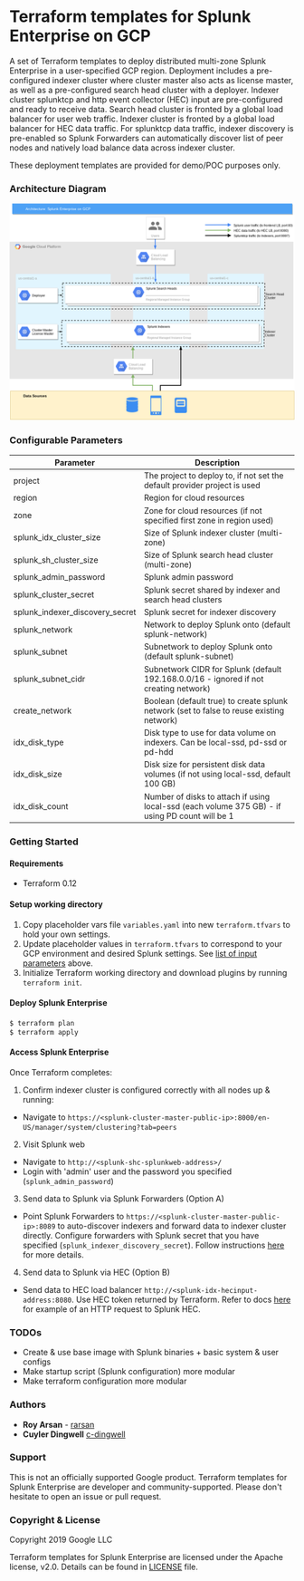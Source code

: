 # Terraform templates for Splunk Enterprise on GCP

A set of Terraform templates to deploy distributed multi-zone Splunk Enterprise in a user-specified GCP region. Deployment includes a pre-configured indexer cluster where cluster master also acts as license master, as well as a pre-configured search head cluster with a deployer. Indexer cluster splunktcp and http event collector (HEC) input are pre-configured and ready to receive data. Search head cluster is fronted by a global load balancer for user web traffic. Indexer cluster is fronted by a global load balancer for HEC data traffic. For splunktcp data traffic, indexer discovery is pre-enabled so Splunk Forwarders can automatically discover list of peer nodes and natively load balance data across indexer cluster.

These deployment templates are provided for demo/POC purposes only.

### Architecture Diagram

![Architecture Diagram of Splunk Enterprise on GCP](./splunk-on-gcp-diagram.png)

### Configurable Parameters

Parameter | Description 
--- | ---
project | The project to deploy to, if not set the default provider project is used
region | Region for cloud resources
zone | Zone for cloud resources (if not specified first zone in region used)
splunk_idx_cluster_size | Size of Splunk indexer cluster (multi-zone)
splunk_sh_cluster_size | Size of Splunk search head cluster (multi-zone)
splunk_admin_password | Splunk admin password
splunk_cluster_secret | Splunk secret shared by indexer and search head clusters
splunk_indexer_discovery_secret | Splunk secret for indexer discovery
splunk_network | Network to deploy Splunk onto (default splunk-network)
splunk_subnet | Subnetwork to deploy Splunk onto (default splunk-subnet)
splunk_subnet_cidr | Subnetwork CIDR for Splunk (default 192.168.0.0/16 - ignored if not creating network)
create_network | Boolean (default true) to create splunk network (set to false to reuse existing network)
idx_disk_type | Disk type to use for data volume on indexers.  Can be local-ssd, pd-ssd or pd-hdd
idx_disk_size | Disk size for persistent disk data volumes (if not using local-ssd, default 100 GB)
idx_disk_count | Number of disks to attach if using local-ssd (each volume 375 GB) - if using PD count will be 1

### Getting Started

#### Requirements
* Terraform 0.12

#### Setup working directory

1. Copy placeholder vars file `variables.yaml` into new `terraform.tfvars` to hold your own settings.
2. Update placeholder values in `terraform.tfvars` to correspond to your GCP environment and desired Splunk settings. See [list of input parameters](#configurable-parameters) above.
3. Initialize Terraform working directory and download plugins by running `terraform init`.

#### Deploy Splunk Enterprise

```shell
$ terraform plan
$ terraform apply
```

#### Access Splunk Enterprise

Once Terraform completes:

1. Confirm indexer cluster is configured correctly with all nodes up & running:
  * Navigate to `https://<splunk-cluster-master-public-ip>:8000/en-US/manager/system/clustering?tab=peers`

2. Visit Splunk web
  * Navigate to `http://<splunk-shc-splunkweb-address>/`
  * Login with 'admin' user and the password you specified (`splunk_admin_password`)

3. Send data to Splunk via Splunk Forwarders (Option A)
  * Point Splunk Forwarders to `https://<splunk-cluster-master-public-ip>:8089` to auto-discover indexers and forward data to indexer cluster directly. Configure forwarders with Splunk secret that you have specified (`splunk_indexer_discovery_secret`). Follow instructions [here](https://docs.splunk.com/Documentation/Splunk/7.2.6/Indexer/indexerdiscovery#3._Configure_the_forwarders) for more details.
 
4. Send data to Splunk via HEC (Option B)
  * Send data to HEC load balancer `http://<splunk-idx-hecinput-address:8080`. Use HEC token returned by Terraform. Refer to docs [here](https://docs.splunk.com/Documentation/Splunk/7.2.6/Data/UsetheHTTPEventCollector#Example_of_sending_data_to_HEC_with_an_HTTP_request) for example of an HTTP request to Splunk HEC.

### TODOs

* Create & use base image with Splunk binaries + basic system & user configs
* Make startup script (Splunk configuration) more modular
* Make terraform configuration more modular

### Authors

* **Roy Arsan** - [rarsan](https://github.com/rarsan)
* **Cuyler Dingwell** [c-dingwell](https://github.com/c-dingwell)

### Support

This is not an officially supported Google product. Terraform templates for Splunk Enterprise are developer and community-supported. Please don't hesitate to open an issue or pull request.

### Copyright & License

Copyright 2019 Google LLC

Terraform templates for Splunk Enterprise are licensed under the Apache license, v2.0. Details can be found in [LICENSE](./LICENSE) file.
